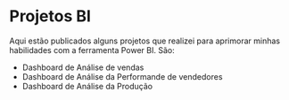 # Projetos BI
Aqui estão publicados alguns projetos que realizei para aprimorar minhas habilidades com a ferramenta Power BI. São:

- Dashboard de Análise de vendas
- Dashboard de Análise da Performande de vendedores
- Dashboard de Análise da Produção 
